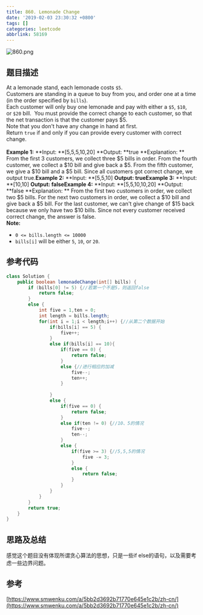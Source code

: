 ```yaml
---
title: 860. Lemonade Change
date: '2019-02-03 23:30:32 +0800'
tags: []
categories: leetcode
abbrlink: 58169
---
```

![860.png](https://cdn.nlark.com/yuque/0/2019/png/203310/1549696398291-854a329e-11c0-4f90-9fa5-5c55e05dfaa1.png#align=left&display=inline&height=997&linkTarget=_blank&name=860.png&originHeight=997&originWidth=554&size=79027&width=554)<br /><!-- more -->
## 题目描述
At a lemonade stand, each lemonade costs `$5`. <br />Customers are standing in a queue to buy from you, and order one at a time (in the order specified by `bills`).<br />Each customer will only buy one lemonade and pay with either a `$5`, `$10`, or `$20` bill.  You must provide the correct change to each customer, so that the net transaction is that the customer pays $5.<br />Note that you don't have any change in hand at first.<br />Return `true` if and only if you can provide every customer with correct change.<br /> <br />**Example 1:**
**Input: **[5,5,5,10,20]
**Output: **true
**Explanation: **
From the first 3 customers, we collect three $5 bills in order.
From the fourth customer, we collect a $10 bill and give back a $5.
From the fifth customer, we give a $10 bill and a $5 bill.
Since all customers got correct change, we output true.**Example 2:**
**Input: **[5,5,10]
**Output: **true**Example 3:**
**Input: **[10,10]
**Output: **false**Example 4:**
**Input: **[5,5,10,10,20]
**Output: **false
**Explanation: **
From the first two customers in order, we collect two $5 bills.
For the next two customers in order, we collect a $10 bill and give back a $5 bill.
For the last customer, we can't give change of $15 back because we only have two $10 bills.
Since not every customer received correct change, the answer is false. <br />**Note:**
* `0 <= bills.length <= 10000`
* `bills[i]` will be either `5`, `10`, or `20`.
## 参考代码

```java
class Solution {
    public boolean lemonadeChange(int[] bills) {
        if (bills[0] != 5) {//若第一个不是5，则返回false
            return false;
        }
        else {
            int five = 1,ten = 0;
            int length = bills.length;
            for(int i = 1;i < length;i++) {//从第二个数据开始
                if(bills[i] == 5) {
                    five++;
                }
                else if(bills[i] == 10){
                    if(five == 0) {
                        return false;
                    }
                    else {//进行相应的加减
                        five--;
                        ten++;
                    }
                    
                }
                else {
                    if(five == 0) {
                        return false;
                    }
                    else if(ten != 0) {//10、5的情况
                        five--;
                        ten--;
                    }
                    else {
                        if(five >= 3) {//5,5,5的情况
                            five -= 3;
                        }
                        else {
                            return false;
                        }
                    }
                }
            }
        }
        return true;
    }
}
```

## 思路及总结
感觉这个题目没有体现所谓贪心算法的思想，只是一些if else的语句，以及需要考虑一些边界问题。
## 参考
[https://www.smwenku.com/a/5bb2d3692b71770e645e1c2b/zh-cn/](https://www.smwenku.com/a/5bb2d3692b71770e645e1c2b/zh-cn/)

